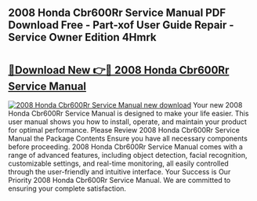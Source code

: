 ## 2008 Honda Cbr600Rr Service Manual PDF Download Free - Part-xof User Guide Repair - Service Owner Edition 4Hmrk

# <h2><a href="http://bc33155.oget.top/?id=2008+Honda+Cbr600Rr+Service+Manual">🔗Download New 👉🔴 2008 Honda Cbr600Rr Service Manual</a></h2>

[![2008 Honda Cbr600Rr Service Manual new download](https://i.imgur.com/5g1atiW.png)](http://bc33155.oget.top/?id=2008+Honda+Cbr600Rr+Service+Manual)
Your new 2008 Honda Cbr600Rr Service Manual is designed to make your life easier. This user manual shows you how to install, operate, and maintain your product for optimal performance. Please Review 2008 Honda Cbr600Rr Service Manual the Package Contents Ensure you have all necessary components before proceeding. 2008 Honda Cbr600Rr Service Manual comes with a range of advanced features, including object detection, facial recognition, customizable settings, and real-time monitoring, all easily controlled through the user-friendly and intuitive interface. Your Success is Our Priority 2008 Honda Cbr600Rr Service Manual. We are committed to ensuring your complete satisfaction.
